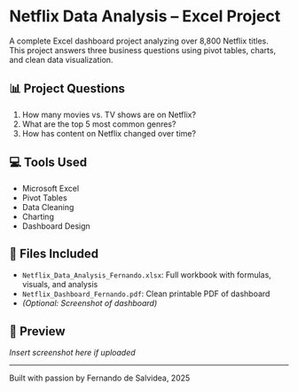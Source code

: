 # Netflix Data Analysis – Excel Project

A complete Excel dashboard project analyzing over 8,800 Netflix titles.  
This project answers three business questions using pivot tables, charts, and clean data visualization.

## 📊 Project Questions
1. How many movies vs. TV shows are on Netflix?
2. What are the top 5 most common genres?
3. How has content on Netflix changed over time?

## 💻 Tools Used
- Microsoft Excel
- Pivot Tables
- Data Cleaning
- Charting
- Dashboard Design

## 📂 Files Included
- `Netflix_Data_Analysis_Fernando.xlsx`: Full workbook with formulas, visuals, and analysis
- `Netflix_Dashboard_Fernando.pdf`: Clean printable PDF of dashboard
- *(Optional: Screenshot of dashboard)*

## 📸 Preview
*Insert screenshot here if uploaded*

---

Built with passion by Fernando de Salvidea, 2025
